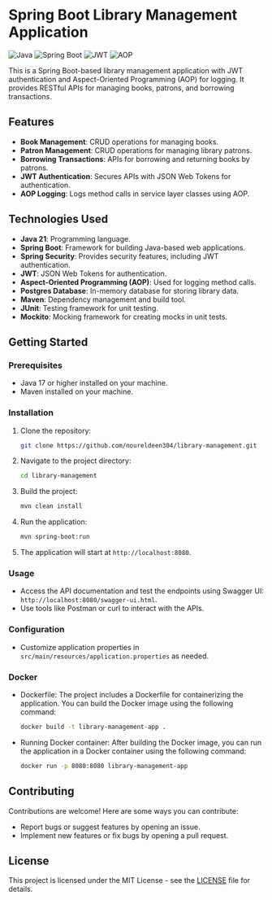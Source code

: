 # Spring Boot Library Management Application

![Java](https://img.shields.io/badge/Java-21-blue)
![Spring Boot](https://img.shields.io/badge/Spring%20Boot-3.2.4-green)
![JWT](https://img.shields.io/badge/JWT-Authentication-yellow)
![AOP](https://img.shields.io/badge/AOP-Aspect--Oriented%20Programming-red)

This is a Spring Boot-based library management application with JWT authentication and Aspect-Oriented Programming (AOP) for logging. It provides RESTful APIs for managing books, patrons, and borrowing transactions.

## Features

- **Book Management**: CRUD operations for managing books.
- **Patron Management**: CRUD operations for managing library patrons.
- **Borrowing Transactions**: APIs for borrowing and returning books by patrons.
- **JWT Authentication**: Secures APIs with JSON Web Tokens for authentication.
- **AOP Logging**: Logs method calls in service layer classes using AOP.

## Technologies Used

- **Java 21**: Programming language.
- **Spring Boot**: Framework for building Java-based web applications.
- **Spring Security**: Provides security features, including JWT authentication.
- **JWT**: JSON Web Tokens for authentication.
- **Aspect-Oriented Programming (AOP)**: Used for logging method calls.
- **Postgres Database**: In-memory database for storing library data.
- **Maven**: Dependency management and build tool.
- **JUnit**: Testing framework for unit testing.
- **Mockito**: Mocking framework for creating mocks in unit tests.

## Getting Started

### Prerequisites

- Java 17 or higher installed on your machine.
- Maven installed on your machine.

### Installation

1. Clone the repository:

    ```bash
    git clone https://github.com/noureldeen304/library-management.git
    ```

2. Navigate to the project directory:

    ```bash
    cd library-management
    ```

3. Build the project:

    ```bash
    mvn clean install
    ```

4. Run the application:

    ```bash
    mvn spring-boot:run
    ```

5. The application will start at `http://localhost:8080`.

### Usage

- Access the API documentation and test the endpoints using Swagger UI: `http://localhost:8080/swagger-ui.html`.
- Use tools like Postman or curl to interact with the APIs.

### Configuration

- Customize application properties in `src/main/resources/application.properties` as needed.

### Docker

- Dockerfile: The project includes a Dockerfile for containerizing the application. You can build the Docker image using the following command:

    ```bash
    docker build -t library-management-app .
    ```

- Running Docker container: After building the Docker image, you can run the application in a Docker container using the following command:

    ```bash
    docker run -p 8080:8080 library-management-app
    ```
    
## Contributing

Contributions are welcome! Here are some ways you can contribute:

- Report bugs or suggest features by opening an issue.
- Implement new features or fix bugs by opening a pull request.

## License

This project is licensed under the MIT License - see the [LICENSE](LICENSE) file for details.
